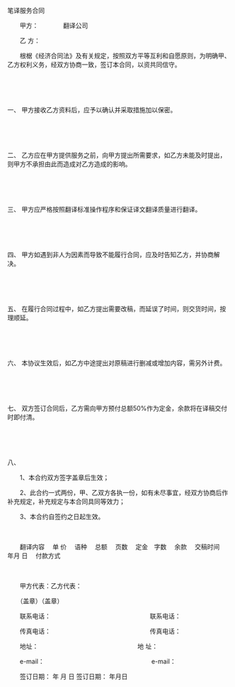 



笔译服务合同



 

　　甲方：　　　　翻译公司

　　乙 方：　　

　　根椐《经济合同法》及有关规定，按照双方平等互利和自愿原则，为明确甲、乙方权利义务，经双方协商一致，签订本合同，以资共同信守。

　　

　　

一、
甲方接收乙方资料后，应予以确认并采取措施加以保密。

　　

　　

二、
乙方应在甲方提供服务之前，向甲方提出所需要求，如乙方未能及时提出，则甲方不承担由此而造成对乙方造成的影响。

　　

　　

三、
甲方应严格按照翻译标准操作程序和保证译文翻译质量进行翻译。

　　

　　

四、
甲方如遇到非人为因素而导致不能履行合同，应及时告知乙方，并协商解决。

　　

　　

五、
在履行合同过程中，如乙方提出需要改稿，而延误了时间，则交货时间，按理顺延。

　　

　　

六、
本协议生效后，如乙方中途提出对原稿进行删减或增加内容，需另外计费。

　　

　　

七、
双方签订合同后，乙方需向甲方预付总额50%作为定金，余款将在译稿交付时即付清。

　　

　　

八、


　　1、本合约双方签字盖章后生效；

　　2、此合约一式两份，甲、乙双方各执一份，如有未尽事宜，经双方协商后作补充规定，补充规定与本合同具同等效力；

　　3、本合约自签约之日起生效。

　　


　　翻译内容　 单 价　 语种　 总额　 页数　 定金　字数　 余款　 交稿时间　年月 日　 付款方式
　　
　　

　　

　　甲方代表：乙方代表：

　　（盖章）（盖章）

　　联系电话：　　　　　　　　　　　　　　　　联系电话：

　　传真电话：　　　　　　　　　　　　　　　　传真电话：

　　地址：　　　　　　　　　　　　　　　　地 址：

　　e-mail：　　　　　　　　　　　　　　　　　 e-mail：

　　签订日期： 年 月 日 签订日期： 年月日